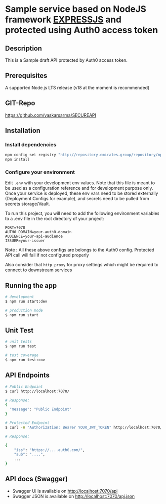 # Sample service based on NodeJS framework [EXPRESSJS](https://expressjs.com/) and protected using Auth0 access token 

## Description

This is a Sample draft API protected by Auth0 access token.

## Prerequisites

A supported Node.js LTS release (v18 at the moment is recommended)

## GIT-Repo
https://github.com/vaskarsarma/SECUREAPI

## Installation

### Install dependencies

```bash
npm config set registry "http://repository.emirates.group/repository/npm-all/"
npm install
```

### Configure your environment

Edit ```.env``` with your development env values. Note that this file is meant to be used as a configuration reference and for development purpose only. Once your service is deployed, these env vars need to be stored externally (Deployment Configs for example), and secrets need to be pulled from secrets storage/Vault.

To run this project, you will need to add the following environment variables to a .env file in the root directory of your project:

    PORT=7070
    AUTH0_DOMAIN=your-auth0-domain
    AUDIENCE=your-api-audience 
    ISSUER=your-issuer

Note : All these above configs are belongs to the Auth0 config. Protected API call will fail if not configured properly

Also consider that ```http_proxy``` for proxy settings which might be required to connect to downstream services

## Running the app

```bash
# development
$ npm run start:dev

# production mode
$ npm run start
```

## Unit Test

```bash
# unit tests
$ npm run test

# test coverage
$ npm run test:cov
```

## API Endpoints
```bash
# Public Endpoint
$ curl http://localhost:7070/

# Response:
{
  "message": "Public Endpoint"
}

# Protected Endpoint
$ curl -H "Authorization: Bearer YOUR_JWT_TOKEN" http://localhost:7070/v1

# Response:

{
    "iss": "https://....auth0.com/",
    "sub": "....",
    ...
}
```


## API docs (Swagger)

- Swagger UI is available on [http://localhost:7070/api](http://localhost:7070/api)
- Swagger JSON is available on [http://localhost:7070/api.json](http://localhost:7070/api.json)
